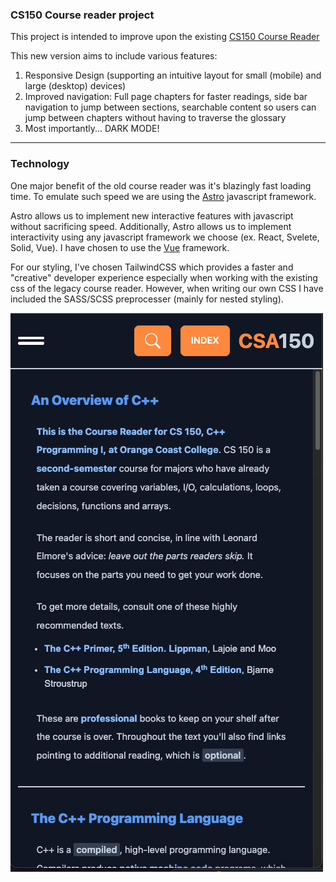 ### CS150 Course reader project

This project is intended to improve upon the existing [CS150 Course Reader](https://www.occ-cs.com/book-23/)

This new version aims to include various features:

1. Responsive Design (supporting an intuitive layout for small (mobile) and large (desktop) devices)
2. Improved navigation: Full page chapters for faster readings, side bar navigation to jump between sections, searchable content so users can jump between chapters without having to traverse the glossary
3. Most importantly... DARK MODE!

---

### Technology

One major benefit of the old course reader was it's blazingly fast loading time. To emulate such speed we are using the [Astro](https://astro.build/) javascript framework.

Astro allows us to implement new interactive features with javascript without sacrificing speed. Additionally, Astro allows us to implement interactivity using any javascript framework we choose (ex. React, Svelete, Solid, Vue). I have chosen to use the [Vue](https://vuejs.org/) framework.

For our styling, I've chosen TailwindCSS which provides a faster and "creative" developer experience especially when working with the existing css of the legacy course reader. However, when writing our own CSS I have included the SASS/SCSS preprocesser (mainly for nested styling).

![Responsive Layout small](./public/images/ResponsiveDesign-sm.png)
